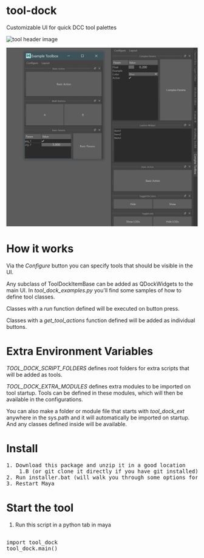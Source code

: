 # tool-dock
Customizable UI for quick DCC tool palettes

![tool header image](docs/showcase.gif)

![tool header image](docs/header_image.png)

# How it works
Via the *Configure* button you can specify tools that should be visible in the UI.

Any subclass of ToolDockItemBase can be added as QDockWidgets to the main UI.
In *tool_dock_examples.py* you'll find some samples of how to define tool classes.

Classes with a *run* function defined will be executed on button press.

Classes with a *get_tool_actions* function defined will be added as individual buttons.


# Extra Environment Variables

*TOOL_DOCK_SCRIPT_FOLDERS* defines root folders for extra scripts that will be added as tools.

*TOOL_DOCK_EXTRA_MODULES* defines extra modules to be imported on tool startup. Tools can be defined in these modules, which will then be available in the configurations.  

You can also make a folder or module file that starts with *tool_dock_ext* anywhere in the sys.path and it will automatically be imported on startup. And any classes defined inside will be available. 

# Install

<pre>
1. Download this package and unzip it in a good location 
    1.B (or git clone it directly if you have git installed)
2. Run installer.bat (will walk you through some options for install)
3. Restart Maya
</pre>

# Start the tool
1. Run this script in a python tab in maya

<pre>

import tool_dock
tool_dock.main()

</pre>



